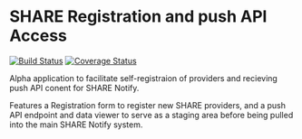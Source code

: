 # SHARE Registration and push API Access


[![Build Status](https://travis-ci.org/erinspace/shareregistration.svg?branch=master)](https://travis-ci.org/erinspace/shareregistration) [![Coverage Status](https://coveralls.io/repos/erinspace/shareregistration/badge.svg?branch=tests)](https://coveralls.io/r/erinspace/shareregistration?branch=tests)

Alpha application to facilitate self-registraion of providers and recieving
push API conent for SHARE Notify.

Features a Registration form to register new SHARE providers, and a push API endpoint
and data viewer to serve as a staging area before being pulled into the main
SHARE Notify system.
